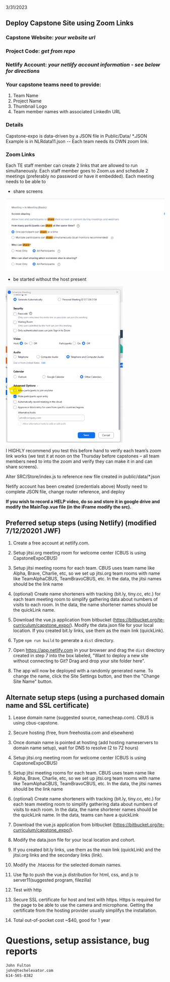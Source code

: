 3/31/2023
## Deploy Capstone Site using Zoom Links

### **Capstone Website:** *your website url*
### **Project Code:** *get from repo*
### **Netlify Account:** *your netlify account information - see below for directions*

### Your capstone teams need to provide:
1. Team Name
2. Project Name
3. Thumbnail Logo
4. Team member names with associated LinkedIn URL

### **Details**
Capstone-expo is data-driven by a JSON file in Public/Data/ *.JSON 
Example is in NLRdata11.json  -- Each team needs its OWN zoom link.  

### **Zoom Links**
Each TE staff member can create 2 links that are allowed to run simultaneously.  Each staff member goes to Zoom.us and schedule 2 meetings (preferably no password or have it embedded).  Each meeting needs to be able to
- share screens

![image of zoom screen sharing](Picture1.png) 
- be started without the host present

![image of zoom advanced options](Picture2.png)

I HIGHLY recommend you test this before hand to verify each team’s zoom link works (we test it at noon on the Thursday before capstones – all team members need to into the zoom and verify they can make it in and can share screens). 


Alter SRC/Store/index.js to reference new file created in public/data/*.json


Netify account has been created (credentials above)
Mostly need to complete JSON file, change router reference, and deploy

**If you wish to record a HELP video, do so and store it in google drive and modify the MainTop.vue file (in the iFrame modify the src).**




## Preferred setup steps (using Netlify) (modified 7/12/20201 JWF)

1. Create a free account at netlify.com.

2. Setup jitsi.org meeting room for welcome center (CBUS is using CapstoneExpoCBUS)

3. Setup jitsi meeting rooms for each team. CBUS uses team name like Alpha, Brave, Charlie, etc, so we set up jitsi.org team rooms with name like TeamAlphaCBUS, TeamBravoCBUS, etc. In the data, the jitsi names should be the link name

4. (optional) Create name shorteners with tracking (bit.ly, tiny.cc, etc.) for each team meeting room to simplify gathering data about numbers of visits to each room. In the data, the name shortener names should be the quickLink name.

5. Download the vue.js application from bitbucket (https://bitbucket.org/te-curriculum/capstone_expo/). Modify the data.json file for your local location. If you created bit.ly links, use them as the main link (quickLink).

7. Type `npm run build` to generate a `dist` directory.

8. Open https://app.netlify.com in your browser and drag the `dist` directory created in step 7 into the box labeled, "Want to deploy a new site without connecting to Git? Drag and drop your site folder here".

9. The app will now be deployed with a randomly generated name. To change the name, click the Site Settings button, and then the "Change Site Name" button.



## Alternate setup steps (using a purchased domain name and SSL certificate)

1. Lease domain name (suggested source, namecheap.com). CBUS is using cbus-capstone.


2. Secure hosting (free, from freehostia.com and elsewhere)


3. Once domain name is pointed at hosting (add hosting nameservers to domain name setup), wait for DNS to resolve (2 to 72 hours) 


4. Setup jitsi.org meeting room for welcome center (CBUS is using CapstoneExpoCBUS)


5. Setup jitsi meeting rooms for each team. CBUS uses team name like Alpha, Brave, Charlie, etc, so we set up jitsi.org team rooms with name like TeamAlphaCBUS, TeamBravoCBUS, etc. In the data, the jitsi names should be the link name


6. (optional) Create name shorteners with tracking (bit.ly, tiny.cc, etc.) for each team meeting room to simplify gathering data about numbers of visits to each room. In the data, the name shortener names should be the quickLink name. In the data, teams can have a quickLink


7. Download the vue.js application from bitbucket (https://bitbucket.org/te-curriculum/capstone_expo/). 
   
8. Modify the data.json file for your local location and cohort. 
   
9. If you created bit.ly links, use them as the main link (quickLink) and the jitsi.org links and the secondary links (link).
   
10. Modify the .htacess for the selected domain names.


8. Use ftp to push the vue.js distribution for html, css, and js to server11(suggested program, filezilla)


12.  Test with http


13. Secure SSL certificate for host and test with https. Https is required for the page to be able to use the camera and microphone. Getting the certificate from the hosting provider usually simplifys the installation.


14. Total out-of-pocket cost ~$40, good for 1 year





# Questions, setup assistance, bug reports
```
John Fulton
john@techelevator.com
614-565-8382
```






